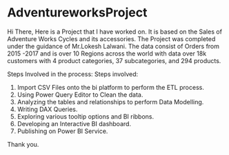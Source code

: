 # AdventureworksProject

Hi There, 
Here is a Project that I have worked on. It is based on the Sales of Adventure Works Cycles and its accessories.
The Project was completed under the guidance of Mr.Lokesh Lalwani.
The data consist of Orders from 2015 -2017 and is over 10 Regions across the world with data over 18k customers 
with 4 product categories, 37 subcategories, and 294 products.

Steps Involved in the process:
Steps involved:
1. Import CSV Files onto the bi platform to perform the ETL process.
2. Using Power Query Editor to Clean the data.
3. Analyzing the tables and relationships to perform Data Modelling.
4. Writing DAX Queries.
5. Exploring various tooltip options and BI ribbons.
6. Developing an Interactive BI dashboard.
7. Publishing on Power BI Service.

Thank you.
